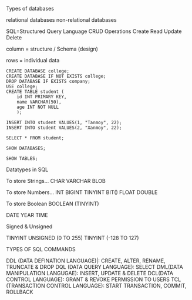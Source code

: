 Types of databases

relational databases
non-relational databases

SQL=Structured Query Language
CRUD Operations
Create
Read
Update
Delete

column = structure / Schema (design)

rows = individual data


```
CREATE DATABASE college;
CREATE DATABASE IF NOT EXISTS college;
DROP DATABASE IF EXISTS company;
USE college;
CREATE TABLE student (
	id INT PRIMARY KEY,
    name VARCHAR(50),
    age INT NOT NULL
    );
    
INSERT INTO student VALUES(1, "Tanmoy", 22);
INSERT INTO student VALUES(2, "Xanmoy", 22);

SELECT * FROM student;

SHOW DATABASES;

SHOW TABLES;
```
 


Datatypes in SQL

To store Strings...
CHAR 
VARCHAR
BLOB

To store Numbers...
INT 
BIGINT
TINYINT
BIT()
FLOAT
DOUBLE

To store Boolean
BOOLEAN (TINYINT)

DATE
YEAR
TIME

Signed & Unsigned

TINYINT UNSIGNED (0 TO 255)
TINYINT (-128 TO 127)


TYPES OF SQL COMMANDS

DDL (DATA DEFINATION LANGUAGE)|: CREATE, ALTER, RENAME, TRUNCATE & DROP
DQL (DATA QUERY LANGUAGE): SELECT
DML(DATA MANIPULATION LANGUGAE): INSERT, UPDATE & DELETE
DCL(DATA CONTROL LANGUAGE): GRANT & REVOKE PERMISSION TO USERS
TCL (TRANSACTION CONTROL LANGUAGE): START TRANSACTION, COMMIT, ROLLBACK



